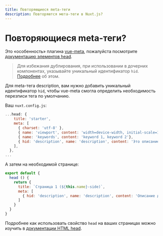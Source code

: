 ```yaml
---
title: Повторяющиеся meta-теги
description: Повторяются мета-теги в Nuxt.js?
---
```


# Повторяющиеся meta-теги?

Это «особенность» плагина [vue-meta](https://github.com/declandewet/vue-meta), пожалуйста посмотрите [документацию элементов head](/guide/views#html-head).

> Для избежания дублирования, при использовании в дочерних компонентах, указывайте уникальный идентификатор `hid`. [Подробнее](https://github.com/declandewet/vue-meta#lists-of-tags) об этом.

Для meta-тега description, вам нужно добавить уникальный идентификатор `hid`, чтобы vue-meta смогла определить необходимость перезписи тега по умолчанию.

Ваш `nuxt.config.js`:
```js
...head: {
    title: 'starter',
    meta: [
      { charset: 'utf-8' },
      { name: 'viewport', content: 'width=device-width, initial-scale=1' },
      { name: 'keywords', content: 'keyword 1, keyword 2'},
      { hid: 'description', name: 'description', content: 'Это описание для страниц по умолчанию.'}
    ],
  },
...
```

А затем на необходимой странице:
```js
export default {
  head () {
    return {
      title: `Страница 1 (${this.name}-side)`,
      meta: [
        { hid: 'description', name: 'description', content: 'Описание для Страницы 1' }
      ]
    }
  }
}
```

Подробнее как использовать свойство `head` на ваших страницах можно изучить в [документации HTML head](/guide/views#html-head).
